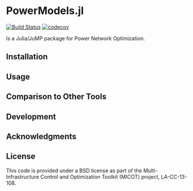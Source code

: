 # PowerModels.jl 

[![Build Status](https://travis-ci.org/lanl-ansi/PowerModels.jl.svg?branch=master)](https://travis-ci.org/lanl-ansi/PowerModels.jl)
[![codecov](https://codecov.io/gh/lanl-ansi/PowerModels.jl/branch/master/graph/badge.svg)](https://codecov.io/gh/lanl-ansi/PowerModels.jl)

Is a Julia/JuMP package for Power Network Optimization.


## Installation

## Usage

## Comparison to Other Tools

## Development

## Acknowledgments

## License

This code is provided under a BSD license as part of the Multi-Infrastructure Control and Optimization Toolkit (MICOT) project, LA-CC-13-108.
